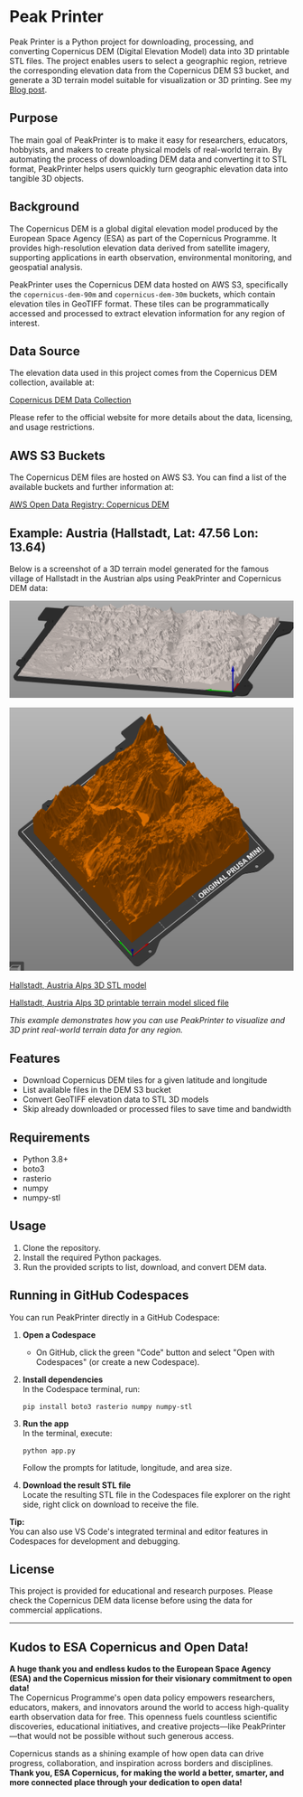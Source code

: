 # Peak Printer

Peak Printer is a Python project for downloading, processing, and converting Copernicus DEM (Digital Elevation Model) data into 3D printable STL files. The project enables users to select a geographic region, retrieve the corresponding elevation data from the Copernicus DEM S3 bucket, and generate a 3D terrain model suitable for visualization or 3D printing.
See my [Blog post](https://www.smartlab.at/peak-printer-3d-print-our-favourite-landscape/).

## Purpose

The main goal of PeakPrinter is to make it easy for researchers, educators, hobbyists, and makers to create physical models of real-world terrain. By automating the process of downloading DEM data and converting it to STL format, PeakPrinter helps users quickly turn geographic elevation data into tangible 3D objects.

## Background

The Copernicus DEM is a global digital elevation model produced by the European Space Agency (ESA) as part of the Copernicus Programme. It provides high-resolution elevation data derived from satellite imagery, supporting applications in earth observation, environmental monitoring, and geospatial analysis.

PeakPrinter uses the Copernicus DEM data hosted on AWS S3, specifically the `copernicus-dem-90m` and `copernicus-dem-30m` buckets, which contain elevation tiles in GeoTIFF format. These tiles can be programmatically accessed and processed to extract elevation information for any region of interest.

## Data Source

The elevation data used in this project comes from the Copernicus DEM collection, available at:

[Copernicus DEM Data Collection](https://dataspace.copernicus.eu/explore-data/data-collections/copernicus-contributing-missions/collections-description/COP-DEM)

Please refer to the official website for more details about the data, licensing, and usage restrictions.

## AWS S3 Buckets

The Copernicus DEM files are hosted on AWS S3. You can find a list of the available buckets and further information at:

[AWS Open Data Registry: Copernicus DEM](https://registry.opendata.aws/copernicus-dem/)

## Example: Austria (Hallstadt, Lat: 47.56 Lon: 13.64)

Below is a screenshot of a 3D terrain model generated for the famous village of Hallstadt in the Austrian alps using PeakPrinter and Copernicus DEM data:

![Hallstadt, Austria Alps 3D printable terrain model](./examples/austria_traunstein_gmunden.png)

![Hallstadt, Austria Alps focused 30km](./examples/austria_hallstadt_centered.png)

[Hallstadt, Austria Alps 3D STL model](./examples/Hallstadt_Austria_Copernicus_DSM_COG_30_N47_00_E013_00_DEM_Copernicus_DSM_COG_30_N47_00_E013_00_DEM.stl)

[Hallstadt, Austria Alps 3D printable terrain model sliced file](./examples/Hallstadt_Autria_Copernicus_DSM_COG_30_N47_00_E013_00_DEM_Copernicus_DSM_COG_30_N47_00_E013_00_DEM_0.4n_0.2mm_PLA_MINIIS_2h15m.bgcode)

*This example demonstrates how you can use PeakPrinter to visualize and 3D print real-world terrain data for any region.*

## Features

- Download Copernicus DEM tiles for a given latitude and longitude
- List available files in the DEM S3 bucket
- Convert GeoTIFF elevation data to STL 3D models
- Skip already downloaded or processed files to save time and bandwidth

## Requirements

- Python 3.8+
- boto3
- rasterio
- numpy
- numpy-stl

## Usage

1. Clone the repository.
2. Install the required Python packages.
3. Run the provided scripts to list, download, and convert DEM data.

## Running in GitHub Codespaces

You can run PeakPrinter directly in a GitHub Codespace:

1. **Open a Codespace**  
   - On GitHub, click the green "Code" button and select "Open with Codespaces" (or create a new Codespace).

2. **Install dependencies**  
   In the Codespace terminal, run:
   ```
   pip install boto3 rasterio numpy numpy-stl
   ```

3. **Run the app**  
   In the terminal, execute:
   ```
   python app.py
   ```
   Follow the prompts for latitude, longitude, and area size.

4. **Download the result STL file**  
   Locate the resulting STL file in the Codespaces file explorer on the right side, right click on download to receive the file.

**Tip:**  
You can also use VS Code's integrated terminal and editor features in Codespaces for development and debugging.

## License

This project is provided for educational and research purposes. Please check the Copernicus DEM data license before using the data for commercial applications.

---

## Kudos to ESA Copernicus and Open Data!

**A huge thank you and endless kudos to the European Space Agency (ESA) and the Copernicus mission for their visionary commitment to open data!**  
The Copernicus Programme's open data policy empowers researchers, educators, makers, and innovators around the world to access high-quality earth observation data for free. This openness fuels countless scientific discoveries, educational initiatives, and creative projects—like PeakPrinter—that would not be possible without such generous access.

Copernicus stands as a shining example of how open data can drive progress, collaboration, and inspiration across borders and disciplines.  
**Thank you, ESA Copernicus, for making the world a better, smarter, and more connected place through your dedication to open data!**
